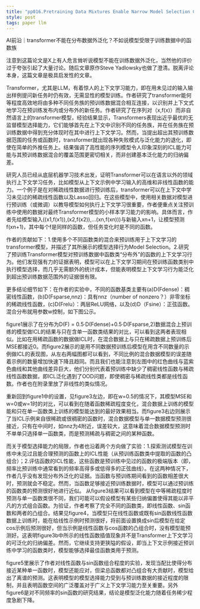 ```yaml
---
title: "pp016.Pretraining Data Mixtures Enable Narrow Model Selection Capabilities in Transformer Models"
style: post
tags: paper llm 
---
```


AI前沿｜transformer不能在分布数据外泛化？不如说模型受限于训练数据中的函数族

注意到这篇论文是X上有人危言耸听说模型不能在训练数据外泛化，当然他的评价过于夸张引起了大量讨论。随后文章原作Steve Yadlowsky也做了澄清。脱离评论本身，这篇文章是极具启发性的文章。

Transformer，尤其是LLM，有着惊人的上下文学习能力，即在用未见过的输入输出样例提问新任务时仍有效，无需显性的模型训练。作者研究了transformer能何等程度高效地将由多种不同任务族的预训练数据混合相互连接，以识别并上下文式地学习在预训练发布内或分布外的新任务。作者研究了在序列对（x,f(x)）而非自然语言上的transformer模型，经验结果显示，Transformers表现出近乎最优的无监督模型选择能力，它们能够首先在上下文中识别不同的任务族，并在任务族在预训练数据中得到充分体现时在其中进行上下文学习。然而，当提出超出其预训练数据范围的任务或函数时，transformer就出现各种失败模式与泛化能力的退化，即使在简单的外推任务上。结果强调了高性能的序列模型令人印象深刻的ICL能力可能与其预训练数据混合的覆盖范围更密切相关，而非创建基本泛化能力的归纳偏差。

研究人员已经从底层机器学习技术出发，证明Transformer可以在语言以外的领域执行上下文学习任务，比如模型从上下文示例中学习输入的高维和非线性函数的能力。一个例子是在对稀疏线性数据进行预训练后，transformer可以在上下文中学习未见过的稀疏线性函数以及Lasso回归。在这些模型中，使用相关数据对模型进行预训练（或微调）以教导模型如何执行上下文学习很重要，作者便重点关注预训练中使用的数据对最终Transformer模型的小样本学习能力的影响。具体而言，作者先给模型输入((x1,f(x1)),(x2,f(x2)),...(xn,f(xn)))与新输入xn+1，让模型预测f(xn+1)，其中每个f是同样的函数，但任务变化时是不同的函数。

作者的贡献如下：1.使用多个不同函数类的混合来预训练用于上下文学习的transformer模型，并描述了其所展示的模型选择行为Model Selection。2.研究了预训练Transformer模型对预训练数据中函数类“分布外”的函数的上下文学习行为。他们发现强有力的证据表明，模型可以在上下文学习期间在预训练函数类别中执行模型选择，而几乎无需额外的统计成本，但能表明模型上下文学习行为能泛化到超出预训练数据范围外的证据很有限。

更多结论细节如下：在作者的实验中，不同的函数基类主要有(a)D(Fdense)：稠密线性函数，(b)D(Fsparse,nnz)：具有nnz（number of nonzero？）非零坐标的稀疏线性函数，(c)D(Frelu）：两层ReLU网络，以及(d)D（Fsine）：正弦函数。混合分布就用参数w控制，如下图公示。

figure1展示了在分布为D(F) = 0.5·D(Fdense)+0.5·D(Fsparse,2)数据混合上预训练的模型做ICL的结果与只在含单一函数类结果的对比，可以看到这两者表现相似。比如在用稀疏函数的数据做ICL时，在混合数据上与只在稀疏数据上预训练后MSE都接近0。而figure2展示的是用不同数据预训练后模型在用含不同数量的示例做ICL的表现图，从左右两幅图都可以看到，不同比例的混合数据模型的误差随着示例的数量增加快速下降且趋同。而且我们也能注意到左图中的红色曲线与蓝紫色曲线和其他曲线差异巨大，他们分别代表着预训练中缺少了稠密线性函数与稀疏线性函数数据，即ICL泛化遇到了OOD问题，即使稠密与稀疏线性类都是线性函数。作者也在附录里放了非线性的类似情况。

重新回到figure1中的设置，见figure3左边，即在w=0.5的情况下，其模型MSE和w=0或w=1时的对比，可以看到在随着函数稀疏程度变化，混合数据上训练的模型能和只在单一函数类上训练的模型能达到的最好效果相当。而figure3右边则展示了当ICL示例来自很稀疏或很稠密的函数时，混合数据模型与单一数据模型预测很接近，只有在中间时，如nnz为4附近，误差较大，这意味着混合数据模型预测时不单单只选择单一函数类，而是预测稀疏与稠密之间的某种函数。

而关于模型选择能力的局限，作者也沿着两个方向做了实验：1.探索测试模型在训练中未见过且能合理预测的函数上的ICL性能（从预训练函数类中提取的函数的凸组合）；2.评估函数的ICL性能，这些函数是预训练中见过的函数的极端版本（即，频率比预训练中通常看到的频率高得多或低得多的正弦曲线）。在这两种情况下，作者几乎没有发现分布外泛化的证据。当函数与预训练期间看到的函数相差很大时，预测就会不稳定。然而，当函数足够接近预训练数据时，模型可以通过预训练的函数类的预测很好地进行近似。
从figure3结果可以看到模型在中等稀疏程度时预测与单一函数类很不同，我们可能可以假设模型有某些归纳偏置使得其能以非平凡的方式组合函数。为验证，作者考察了完全不同的函数类，即线性函数、sin函数和两者的凸组合。结果见figure4，当模型只在线性函数或既有sin函数线性函数数据上训练时，能在给线性示例时预测很好，将前面设置换成sin后模型在给定cos示例后预测很好，但当示例是线性函数与cos函数的凸组合时，没有模型能预测好。这表明figure3b中所示的线性函数插值现象并不是Transformer上下文学习的可泛化的归纳偏差。然而，它继续支持更狭隘的假设，即当上下文示例接近预训练中学习的函数类时，模型能够选择最佳函数类用于预测。

figure5里展示了作者对线性函数与sin函数组合程度的实验，发现当配比使得分布接近某种单一函数时，模型还能应对，但梁总函数都对凸组合有大贡献时，模型给出了离谱的预测。这表明模型的模型选择能力受到与预训练数据的接近程度的限制，并且表明函数空间的广泛覆盖对于广义上下文学习能力至关重要。另外figure6是对不同频率的sin函数的研究结果，结论是模型泛化能力随着任务稀少程度急剧下降。
